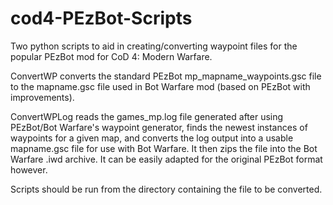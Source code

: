 # cod4-PEzBot-Scripts
Two python scripts to aid in creating/converting waypoint files for the popular PEzBot mod for CoD 4: Modern Warfare.

ConvertWP converts the standard PEzBot mp_mapname_waypoints.gsc file to the mapname.gsc file used in Bot Warfare mod (based on PEzBot with improvements).

ConvertWPLog reads the games_mp.log file generated after using PEzBot/Bot Warfare's waypoint generator, finds the newest instances of waypoints for a given map, and converts the log output into a usable mapname.gsc file for use with Bot Warfare. It then zips the file into the Bot Warfare .iwd archive. It can be easily adapted for the original PEzBot format however.

Scripts should be run from the directory containing the file to be converted.
